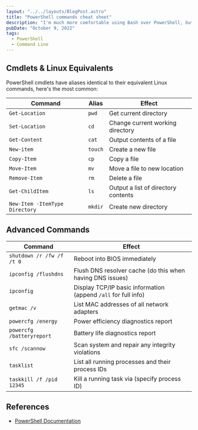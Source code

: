 ```yaml
---
layout: "../../layouts/BlogPost.astro"
title: "PowerShell commands cheat sheet"
description: "I'm much more comfortable using Bash over PowerShell, but there are definitely times that you need to use command line on Windows. So I keep a small, but growing list of my most commonly used cmdlets, their Linux-like aliases, and other must-know commands."
pubDate: "October 9, 2022"
tags:
  - PowerShell
  - Command Line
---
```


## Cmdlets & Linux Equivalents

PowerShell cmdlets have aliases identical to their equivalent Linux commands, here's the most common:

| Command                        | Alias   | Effect                              |
| ------------------------------ | ------- | ----------------------------------- |
| `Get-Location`                 | `pwd`   | Get current directory               |
| `Set-Location`                 | `cd`    | Change current working directory    |
| `Get-Content`                  | `cat`   | Output contents of a file           |
| `New-item`                     | `touch` | Create a new file                   |
| `Copy-Item`                    | `cp`    | Copy a file                         |
| `Move-Item`                    | `mv`    | Move a file to new location         |
| `Remove-Item`                  | `rm`    | Delete a file                       |
| `Get-ChildItem`                | `ls`    | Output a list of directory contents |
| `New-Item -ItemType Directory` | `mkdir` | Create new directory                |

## Advanced Commands

| Command                   | Effect                                                         |
| ------------------------- | -------------------------------------------------------------- |
| `shutdown /r /fw /f /t 0` | Reboot into BIOS immediately                                   |
| `ipconfig /flushdns`      | Flush DNS resolver cache (do this when having DNS issues)      |
| `ipconfig`                | Display TCP/IP basic information (append `/all` for full info) |
| `getmac /v`               | List MAC addresses of all network adapters                     |
| `powercfg /energy`        | Power efficiency diagnostics report                            |
| `powercfg /batteryreport` | Battery life diagnostics report                                |
| `sfc /scannow`            | Scan system and repair any integrity violations                |
| `tasklist`                | List all running processes and their process IDs               |
| `taskkill /f /pid 12345`  | Kill a running task via (specify process ID)                   |

## References

- <a href="https://learn.microsoft.com/en-us/powershell/?view=powershell-7.2" target="_blank">PowerShell Documentation</a>
